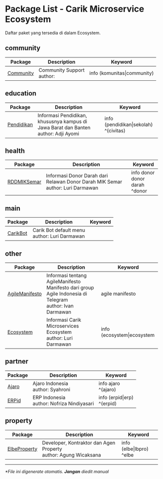 # Package List - Carik Microservice Ecosystem
Daftar paket yang tersedia di dalam Ecosystem.


## community
| Package | Description | Keyword |
|---|---|---|
|[Community](../data/community/Community)|Community Support<br>author: |info (komunitas\|community)<br />|

## education
| Package | Description | Keyword |
|---|---|---|
|[Pendidikan](../data/education/Pendidikan)|Informasi Pendidikan, khususnya kampus di Jawa Barat dan Banten<br>author: Adji Ayomi|info (pendidikan\|sekolah)<br />^(civitas)<br />|

## health
| Package | Description | Keyword |
|---|---|---|
|[RDDMIKSemar](../data/health/RDDMIKSemar)|Informasi Donor Darah dari Relawan Donor Darah MIK Semar<br>author: Luri Darmawan|info donor<br />donor darah<br />^donor<br />|

## main
| Package | Description | Keyword |
|---|---|---|
|[CarikBot](../data/main/CarikBot)|Carik Bot default menu<br>author: Luri Darmawan||

## other
| Package | Description | Keyword |
|---|---|---|
|[AgileManifesto](../data/other/AgileManifesto)|Informasi tentang AgileManifesto Manifesto dari group Agile Indonesia di Telegram<br>author: Ivan Darmawan|agile manifesto<br />|
|[Ecosystem](../data/other/Ecosystem)|Informasi Carik Microservices Ecosystem<br>author: Luri Darmawan|info (ecosystem\|ecosystem|ekosistem)<br />^(ecosystem|ecosystem|ekosistem)<br />|

## partner
| Package | Description | Keyword |
|---|---|---|
|[Ajaro](../data/partner/Ajaro)|Ajaro Indonesia<br>author: Syahroni|info ajaro<br />^(ajaro)<br />|
|[ERPid](../data/partner/ERPid)|ERP Indonesia<br>author: Nofriza Nindiyasari|info (erpid\|erp)<br />^(erpid)<br />|

## property
| Package | Description | Keyword |
|---|---|---|
|[ElbeProperty](../data/property/ElbeProperty)|Developer, Kontraktor dan Agen Property<br>author: Agung Wicaksana|info (elbe\|lbpro)<br />^elbe<br />|

___
_*File ini digenerate otomatis. **Jangan** diedit manual_